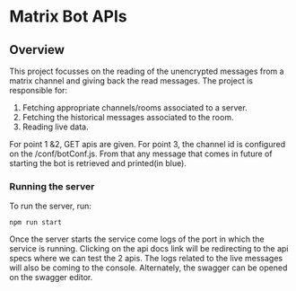 # Matrix Bot APIs

## Overview
This project focusses on the reading of the unencrypted messages from a matrix channel and giving back the read messages. The project is responsible for:
1. Fetching appropriate channels/rooms associated to a server.
2. Fetching the historical messages associated to the room.
3. Reading live data.

For point 1 &2, GET apis are given. For point 3, the channel id is configured on the /conf/botConf.js. From that any message that comes in future of starting the bot is retrieved and printed(in blue).

### Running the server
To run the server, run:

```
npm run start
```

Once the server starts the service come logs of the port in which the service is running. Clicking on the api docs link will be redirecting to the api specs where we can test the 2 apis. The logs related to the live messages will also be coming to the console. Alternately, the swagger can be opened on the swagger editor.
